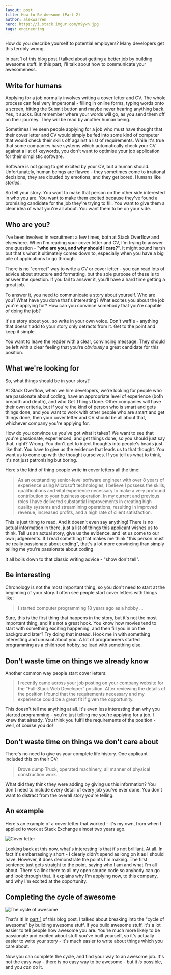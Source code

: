 ```yaml
---
layout: post
title: How to Be Awesome (Part 2)
author: alexwarren
hero: https://i.stack.imgur.com/m9ywh.jpg
tags: engineering
---
```


How do you describe yourself to potential employers? Many developers get this terribly wrong.

In [part 1](/2015/09/how-to-be-awesome/) of this blog post I talked about getting a better job by building awesome stuff. In this part, I'll talk about how to communicate your awesomeness.

## Write for humans

Applying for a job normally involves writing a cover letter and CV. The whole process can feel very impersonal - filling in online forms, typing words onto a screen, hitting the Submit button and maybe never hearing anything back. Yes, it sucks. But remember where your words will go, as you send them off on their journey. They will be read by another human being.

Sometimes I've seen people applying for a job who must have thought that their cover letter and CV would simply be fed into some kind of computer that would check their skills off against a list of requirements. While it's true that some companies have systems which automatically check your CV against a list of keywords, you don't want to optimise your job application for their simplistic software.

Software is not going to get excited by your CV, but a human should. Unfortunately, human beings are flawed - they sometimes come to irrational decisions, they are clouded by emotions, and they get bored. Humans like *stories*.

So tell your story. You want to make that person on the other side interested in who you are. You want to make them excited because they've found a promising candidate for the job they're trying to fill. You want to give them a clear idea of what you're all about. You want them to be on your side.

## Who are you?

I've been involved in recruitment a few times, both at Stack Overflow and elsewhere. When I'm reading your cover letter and CV, I'm trying to answer one question - "**who are you, and why should I care?**". It might sound harsh but that's what it ultimately comes down to, especially when you have a big pile of applications to go through.

There is no "correct" way to write a CV or cover letter - you can read lots of advice about structure and formatting, but the sole purpose of these is to answer the question. If you fail to answer it, you'll have a hard time getting a great job.

To answer it, you need to communicate a story about yourself. Who are you? What have you done that's interesting? What excites you about the job you're applying for? How can you convince somebody that you're capable of doing the job?

It's a story about you, so write in your own voice. Don't waffle - anything that doesn't add to your story only detracts from it. Get to the point and keep it simple.

You want to leave the reader with a clear, convincing message. They should be left with a clear feeling that you're *obviously* a great candidate for this position.

## What we're looking for

So, what things should be in your story?

At Stack Overflow, when we hire developers, we're looking for people who are passionate about coding, have an appropriate level of experience (both breadth and depth), and who Get Things Done. Other companies will have their own criteria, but if you're the kind of person who is smart and gets things done, and you want to work with other people who are smart and get things done, then your cover letter and CV should be all about that, whichever company you're applying for.

How do you convince us you've got what it takes? We want to see that you're passionate, experienced, and get things done, so you should just say that, right? Wrong. You don't get to inject thoughts into people's heads just like that. You have to give us the evidence that leads us to that thought. You want us to come up with the thought ourselves. If you tell us what to think, it's not just patronising but boring.

Here's the kind of thing people write in cover letters all the time:

> As an outstanding senior-level software engineer with over 8 years of experience using Microsoft technologies, I believe I possess the skills, qualifications and vital experience necessary to make a very profound contribution to your business operation. In my current and previous roles I have delivered substantial improvements in creating high quality systems and streamlining operations, resulting in improved revenue, increased profits, and a high rate of client satisfaction.

This is just tiring to read. And it doesn't even say anything! There is no actual information in there, just a list of things this applicant wishes us to think. Tell us an actual story, give us the evidence, and let us come to our own judgements. If I read something that makes me think "this person must be really passionate about coding", that's a lot more convincing than simply telling me you're passionate about coding.

It all boils down to that classic writing advice - "show don't tell".

## Be interesting

Chronology is not the most important thing, so you don't need to start at the beginning of your story. I often see people start cover letters with things like:

> I started computer programming 18 years ago as a hobby ...

Sure, this is the first thing that happens in the story, but it's not the most important thing, and it's not a great hook. You know how movies tend to start with something exciting happening, and then fill you in on the background later? Try doing that instead. Hook me in with something interesting and unusual about you. A lot of programmers started programming as a childhood hobby, so lead with something else.

## Don't waste time on things we already know

Another common way people start cover letters:

> I recently came across your job posting on your company website for the “Full-Stack Web Developer” position. After reviewing the details of the position I found that the requirements necessary and my experience could be a great fit if given the opportunity.

This doesn't tell me anything at all. It's even less interesting than why you started programming - you're just telling me you're applying for a job. I knew that already. You think you fulfil the requirements of the position - well, of course you do!

## Don't waste time on things we don't care about

There's no need to give us your complete life history. One applicant included this on their CV:

> Drove dump Truck, operated machinery, all manner of physical construction work.

What did they think they were adding by giving us this information? You don't need to include every detail of every job you've ever done. You don't want to distract from the overall story you're telling.

## An example

Here's an example of a cover letter that worked - it's my own, from when I applied to work at Stack Exchange almost two years ago.

![Cover letter](http://i.stack.imgur.com/SHQBh.png)

Looking back at this now, what's interesting is that it's not brilliant. At all. In fact it's embarrasingly short - I clearly didn't spend as long on it as I should have. However, it does demonstrate the points I'm making. The first sentence just gets straight to the point, saying who I am and what I'm all about. There's a link there to all my open source code so anybody can go and look through that. It explains why I'm applying now, to this company, and why I'm excited at the opportunity.

## Completing the cycle of awesome

![The cycle of awesome](https://i.stack.imgur.com/iEp0c.png)

That's it! In [part 1](/2015/09/how-to-be-awesome/) of this blog post, I talked about breaking into the "cycle of awesome" by building awesome stuff. If you build awesome stuff, it's a lot easier to tell people how awesome you are. You're much more likely to be passionate and excited about stuff you've built yourself, so it's actually easier to write your story - it's much easier to write about things which you care about.

Now you can complete the cycle, and find your way to an awesome job. It's not the easy way - there is no easy way to be awesome - but it *is* possible, and you *can* do it.